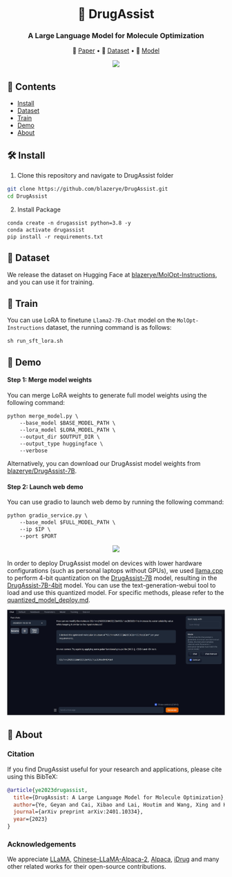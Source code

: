 <h1 align="center"> 🐹 DrugAssist  </h1>
<h3 align="center"> A Large Language Model for Molecule Optimization </h3>

<p align="center">
  📃 <a href="https://arxiv.org/abs/2401.10334" target="_blank">Paper</a> • 🤗 <a href="https://huggingface.co/datasets/blazerye/MolOpt-Instructions" target="_blank">Dataset</a> • 🤗 <a href="https://huggingface.co/blazerye/DrugAssist-7B" target="_blank">Model</a><br>
</p>

<div align="center">
  <img src="fig/logo.png" width="200">
</div>

## 📌 Contents
- [Install](#install)
- [Dataset](#dataset)
- [Train](#train)
- [Demo](#demo)
- [About](#about)

## 🛠️ Install
1. Clone this repository and navigate to DrugAssist folder
```bash
git clone https://github.com/blazerye/DrugAssist.git
cd DrugAssist
```

2. Install Package
```Shell
conda create -n drugassist python=3.8 -y
conda activate drugassist
pip install -r requirements.txt
```

## 🤗 Dataset
We release the dataset on Hugging Face at [blazerye/MolOpt-Instructions](https://huggingface.co/datasets/blazerye/MolOpt-Instructions), and you can use it for training.

## 🚆 Train
You can use LoRA to finetune `Llama2-7B-Chat` model on the `MolOpt-Instructions` dataset, the running command is as follows:
```Shell
sh run_sft_lora.sh
```

## 👀 Demo
#### Step 1: Merge model weights
You can merge LoRA weights to generate full model weights using the following command:
```Shell
python merge_model.py \
    --base_model $BASE_MODEL_PATH \
    --lora_model $LORA_MODEL_PATH \
    --output_dir $OUTPUT_DIR \
    --output_type huggingface \
    --verbose
```
Alternatively, you can download our DrugAssist model weights from [blazerye/DrugAssist-7B](https://huggingface.co/blazerye/DrugAssist-7B).

#### Step 2: Launch web demo
You can use gradio to launch web demo by running the following command:
```Shell
python gradio_service.py \
    --base_model $FULL_MODEL_PATH \
    --ip $IP \
    --port $PORT
```
<div align="center">
  <img src="fig/demo.png" width="500">
</div>

In order to deploy DrugAssist model on devices with lower hardware configurations (such as personal laptops without GPUs), we used [llama.cpp](https://github.com/ggerganov/llama.cpp) to perform 4-bit quantization on the [DrugAssist-7B](https://huggingface.co/blazerye/DrugAssist-7B) model, resulting in the [DrugAssist-7B-4bit](https://huggingface.co/blazerye/DrugAssist-7B/blob/main/DrugAssist-7B-4bit.gguf) model. You can use the text-generation-webui tool to load and use this quantized model. For specific methods, please refer to the [quantized_model_deploy.md](./quantized_model_deploy.md).

<div align="center">
  <img src="fig/webui.png" width="700">
</div>

## 📝 About
### Citation
If you find DrugAssist useful for your research and applications, please cite using this BibTeX:
```bibtex
@article{ye2023drugassist,
  title={DrugAssist: A Large Language Model for Molecule Optimization},
  author={Ye, Geyan and Cai, Xibao and Lai, Houtim and Wang, Xing and Huang, Junhong and Wang, Longyue and Liu, Wei and Zeng, Xiangxiang},
  journal={arXiv preprint arXiv:2401.10334},
  year={2023}
}
```
### Acknowledgements
We appreciate [LLaMA](https://github.com/facebookresearch/llama), [Chinese-LLaMA-Alpaca-2](https://github.com/ymcui/Chinese-LLaMA-Alpaca-2), [Alpaca](https://crfm.stanford.edu/2023/03/13/alpaca.html), [iDrug](https://drug.ai.tencent.com) and many other related works for their open-source contributions.